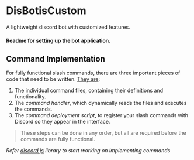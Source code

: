 # DisBotisCustom
A lightweight discord bot with customized features.

#### Readme for setting up the bot application.

## Command Implementation
For fully functional slash commands, there are three important pieces of code that need to be written. [They are](https://discordjs.guide/creating-your-bot/slash-commands.html#before-you-continue):

1. The individual command files, containing their definitions and functionality.
2. The *command handler*, which dynamically reads the files and executes the commands.
3. The *command deployment script*, to register your slash commands with Discord so they appear in the interface.

>These steps can be done in any order, but all are required before the commands are fully functional.

*Refer [discord.js](https://discordjs.guide/creating-your-bot/slash-commands.html#individual-command-files) library to start working on implementing commands*